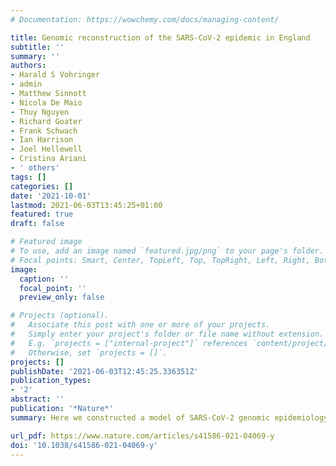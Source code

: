 ```yaml
---
# Documentation: https://wowchemy.com/docs/managing-content/

title: Genomic reconstruction of the SARS-CoV-2 epidemic in England
subtitle: ''
summary: ''
authors:
- Harald S Vohringer
- admin
- Matthew Sinnott
- Nicola De Maio
- Thuy Nguyen
- Richard Goater
- Frank Schwach
- Ian Harrison
- Joel Hellewell
- Cristina Ariani
- ' others'
tags: []
categories: []
date: '2021-10-01'
lastmod: 2021-06-03T13:45:25+01:00
featured: true 
draft: false

# Featured image
# To use, add an image named `featured.jpg/png` to your page's folder.
# Focal points: Smart, Center, TopLeft, Top, TopRight, Left, Right, BottomLeft, Bottom, BottomRight.
image:
  caption: ''
  focal_point: ''
  preview_only: false

# Projects (optional).
#   Associate this post with one or more of your projects.
#   Simply enter your project's folder or file name without extension.
#   E.g. `projects = ["internal-project"]` references `content/project/deep-learning/index.md`.
#   Otherwise, set `projects = []`.
projects: []
publishDate: '2021-06-03T12:45:25.336351Z'
publication_types:
- '2'
abstract: ''
publication: '*Nature*'
summary: Here we constructed a model of SARS-CoV-2 genomic epidemiology in the UK during 2020-21, chronicling the rise of first the Alpha lineage and the Delta lineage, using data generated at the Sanger Insitute from the sequencing of positive Pillar 2 tests. 

url_pdf: https://www.nature.com/articles/s41586-021-04069-y
doi: '10.1038/s41586-021-04069-y'
---
```

